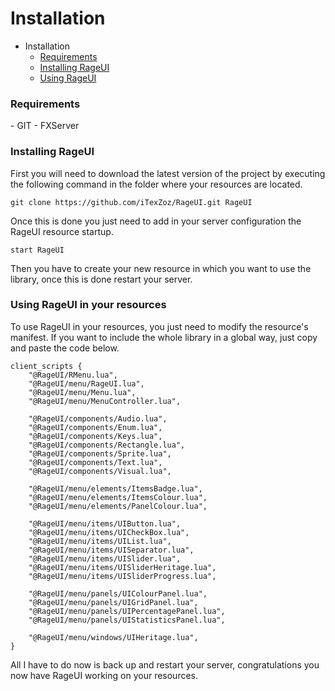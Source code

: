 # Installation

- Installation
    - [Requirements](#requirements)
    - [Installing RageUI](#installing-rageui)
    - [Using RageUI](#using-rageui)

<a name="requirements"></a>
### Requirements

<div class="content-list" markdown="1">
 - GIT
 - FXServer
</div>

<a name="installing-rageui"></a>
### Installing RageUI

First you will need to download the latest version of the project by executing the following command in the folder where your resources are located.

    git clone https://github.com/iTexZoz/RageUI.git RageUI
    
Once this is done you just need to add in your server configuration the RageUI resource startup.

    start RageUI

Then you have to create your new resource in which you want to use the library, once this is done restart your server.

<a name="using-rageui"></a>
### Using RageUI in your resources

To use RageUI in your resources, you just need to modify the resource's manifest. 
If you want to include the whole library in a global way, just copy and paste the code below.

    client_scripts {
        "@RageUI/RMenu.lua",
        "@RageUI/menu/RageUI.lua",
        "@RageUI/menu/Menu.lua",
        "@RageUI/menu/MenuController.lua",
    
        "@RageUI/components/Audio.lua",
        "@RageUI/components/Enum.lua",
        "@RageUI/components/Keys.lua",
        "@RageUI/components/Rectangle.lua",
        "@RageUI/components/Sprite.lua",
        "@RageUI/components/Text.lua",
        "@RageUI/components/Visual.lua",
    
        "@RageUI/menu/elements/ItemsBadge.lua",
        "@RageUI/menu/elements/ItemsColour.lua",
        "@RageUI/menu/elements/PanelColour.lua",
    
        "@RageUI/menu/items/UIButton.lua",
        "@RageUI/menu/items/UICheckBox.lua",
        "@RageUI/menu/items/UIList.lua",
        "@RageUI/menu/items/UISeparator.lua",
        "@RageUI/menu/items/UISlider.lua",
        "@RageUI/menu/items/UISliderHeritage.lua",
        "@RageUI/menu/items/UISliderProgress.lua",
    
        "@RageUI/menu/panels/UIColourPanel.lua",
        "@RageUI/menu/panels/UIGridPanel.lua",
        "@RageUI/menu/panels/UIPercentagePanel.lua",
        "@RageUI/menu/panels/UIStatisticsPanel.lua",
    
        "@RageUI/menu/windows/UIHeritage.lua",
    }

All I have to do now is back up and restart your server, congratulations you now have RageUI working on your resources.
